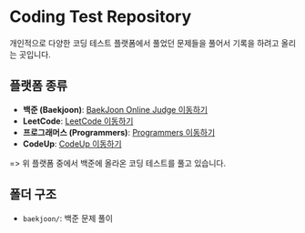 # Coding Test Repository
개인적으로 다양한 코딩 테스트 플랫폼에서 풀었던 문제들을 풀어서 기록을 하려고 올리는 곳입니다.

## 플랫폼 종류
- **백준 (Baekjoon)**: [BaekJoon Online Judge 이동하기](https://www.acmicpc.net/)
- **LeetCode**: [LeetCode 이동하기](https://leetcode.com/problemset/)
- **프로그래머스 (Programmers)**: [Programmers 이동하기](https://school.programmers.co.kr/learn/challenges?order=recent)
- **CodeUp**: [CodeUp 이동하기](https://codeup.kr/)

=> 위 플랫폼 중에서 백준에 올라온 코딩 테스트를 풀고 있습니다.

## 폴더 구조
- `baekjoon/`: 백준 문제 풀이
